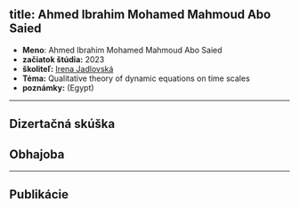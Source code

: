 title: Ahmed Ibrahim Mohamed Mahmoud Abo Saied
---

*  **Meno**: Ahmed Ibrahim Mohamed Mahmoud Abo Saied
*  **začiatok štúdia:** 2023    
*  **školiteľ:** [Irena Jadlovská](DS_jadlovska)   
*  **Téma:**  Qualitative theory of dynamic equations on time scales    
*  **poznámky:** (Egypt)        


---


## Dizertačná skúška




## Obhajoba



---


## Publikácie


